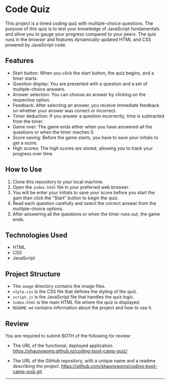 # Code Quiz

This project is a timed coding quiz with multiple-choice questions. The purpose of this quiz is to test your knowledge of JavaScript fundamentals and allow you to gauge your progress compared to your peers. The quiz runs in the browser and features dynamically updated HTML and CSS powered by JavaScript code.

## Features

- Start button: When you click the start button, the quiz begins, and a timer starts.
- Question display: You are presented with a question and a set of multiple-choice answers.
- Answer selection: You can choose an answer by clicking on the respective option.
- Feedback: After selecting an answer, you receive immediate feedback on whether your answer was correct or incorrect.
- Timer deduction: If you answer a question incorrectly, time is subtracted from the timer.
- Game over: The game ends either when you have answered all the questions or when the timer reaches 0.
- Score saving: Before the game starts, you have to save your initials to get a score.
- High scores: The high scores are stored, allowing you to track your progress over time.

## How to Use

1. Clone this repository to your local machine.
2. Open the `index.html` file in your preferred web browser.
3.  You will be enter your initials to save your score before you start the gam then click the "Start" button to begin the quiz.
4. Read each question carefully and select the correct answer from the multiple-choice options.
5. After answering all the questions or when the timer runs out, the game ends.


## Technologies Used

- HTML
- CSS
- JavaScript

## Project Structure

- The `image` directory contains the image files.
- `style.css` is the CSS file that defines the styling of the quiz.
- `script.js` is the JavaScript file that handles the quiz logic.
- `index.html` is the main HTML file where the quiz is displayed.
- `README.md` contains information about the project and how to use it.

## Review

You are required to submit BOTH of the following for review:

* The URL of the functional, deployed application.
https://shaunxwong.github.io/coding-boot-camp-quiz/

* The URL of the GitHub repository, with a unique name and a readme describing the project.
https://github.com/shaunxwong/coding-boot-camp-quiz.git
---
